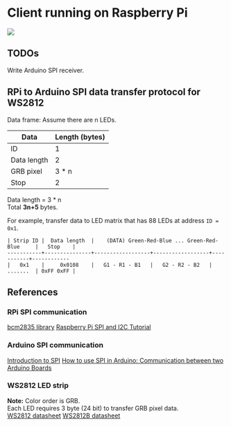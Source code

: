 # Client running on Raspberry Pi
<img src="https://img.shields.io/badge/platform-linux-lightgrey.svg">

## TODOs
Write Arduino SPI receiver.

## RPi to Arduino SPI data transfer protocol for WS2812
Data frame:
Assume there are n LEDs.

| Data | Length (bytes) |
| ---- | ---- |
| ID | 1 |
| Data length | 2 |
| GRB pixel | 3 * n |
| Stop | 2 |

Data length = 3 * n  
Total **3n+5** bytes.  

For example, transfer data to LED matrix that has 88 LEDs at address `ID = 0x1`.  
```
| Strip ID |  Data length  |    (DATA) Green-Red-Blue ... Green-Red-Blue     |   Stop    |
-----------+---------------+------------------+------------------+-----------+------------
|   0x1    |     0x0108    |   G1 - R1 - B1   |   G2 - R2 - B2   |  .......  | 0xFF 0xFF |
```

## References
### RPi SPI communication
[bcm2835 library](https://www.airspayce.com/mikem/bcm2835/index.html)
[Raspberry Pi SPI and I2C Tutorial](https://learn.sparkfun.com/tutorials/raspberry-pi-spi-and-i2c-tutorial/all)

### Arduino SPI communication
[Introduction to SPI](https://arduino.stackexchange.com/questions/16348/how-do-you-use-spi-on-an-arduino)
[How to use SPI in Arduino: Communication between two Arduino Boards](https://circuitdigest.com/microcontroller-projects/arduino-spi-communication-tutorial)

### WS2812 LED strip
**Note:** Color order is GRB.  
Each LED requires 3 byte (24 bit) to transfer GRB pixel data.  
[WS2812 datasheet](https://cdn-shop.adafruit.com/datasheets/WS2812.pdf)
[WS2812B datasheet](https://cdn-shop.adafruit.com/datasheets/WS2812B.pdf)